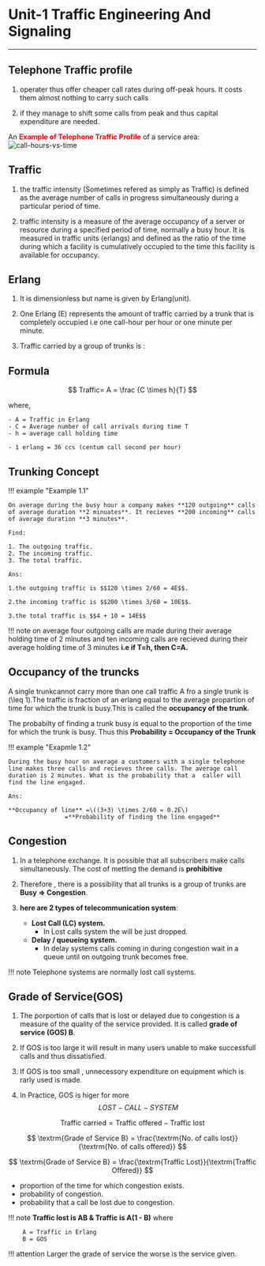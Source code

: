# Unit-1 Traffic Engineering And Signaling

<!-- 1. Telecommunication Traffic:
    - unit of Traffic , Traffic measurement.
    - A mathematical model:
        1. Lost call systems:
            - Theory , Traffic Performance.
            - Loss systems in tandem.
            - Traffic tables.
        2. Queueing systems: 
            - Erlang Distribution
            -Probability of delay
2. Signaling:
    - CCITT Signaling System and Digital Customers line Signaling -->

----------------------------------

## Telephone Traffic profile

1. operater thus offer cheaper call rates during off-peak hours. It costs them almost nothing to carry such calls

2. if they manage to shift some calls from peak and thus capital expenditure are needed.

An <b style="color:red">Example of Telephone Traffic Profile</b> of a service area:
![call-hours-vs-time](call-vs-time.jpg)


## Traffic

1. the traffic intensity (Sometimes refered as simply as Traffic) is defined as the average number of calls in progress simultaneously during a particular period of time.

2. traffic intensity is a measure of the average occupancy of a server or resource during a specified period of time, normally a busy hour. It is  measured in traffic units (erlangs) and defined as the ratio of the time during which a facility is cumulatively occupied to the time this facility is available for occupancy.

## Erlang

1. It is dimensionless but name is given by Erlang(unit).
2. One Erlang (E) represents the amount of traffic carried by a trunk that is completely occupied i.e one call-hour per hour or one minute per minute.

3. Traffic carried by a group of trunks is :

## Formula

$$
Traffic= A  = \frac {C \times h}{T}
$$

where,

    - A = Traffic in Erlang 
    - C = Average number of call arrivals during time T
    - h = average call holding time 

    - 1 erlang = 36 ccs (centum call second per hour)

## Trunking Concept

!!! example "Example 1.1"

    On average during the busy hour a company makes **120 outgoing** calls of average duration **2 minuates**. It recieves **200 incoming** calls of average duration **3 minutes**.

    Find:

    1. The outgoing traffic.
    2. The incoming traffic.
    3. The total traffic.

    Ans:

    1.the outgoing traffic is $$120 \times 2/60 = 4E$$.

    2.the incoming traffic is $$200 \times 3/60 = 10E$$.

    3.the total traffic is $$4 + 10 = 14E$$

!!! note
    on average four outgoing calls are made during their average holding time of 2 minutes and ten incoming calls are recieved during their average holding time of 3 minutes **i.e if T=h, then C=A.**

## Occupancy of the truncks

A single trunkcannot carry more than one call traffic A fro a single trunk is \(\leq 1\).The traffic is fraction of an erlang equal to the average propartion of time for which the trunk is busy.This is called the **occupancy of the trunk**.

The probabilty of finding a trunk busy is equal to the proportion of the time for which the trunk is busy. Thus this **Probability = Occupancy of the Trunk**

!!! example "Exapmle 1.2"

    During the busy hour on average a customers with a single telephone line makes three calls and recieves three calls. The average call duration is 2 minutes. What is the probability that a  caller will find the line engaged.
    
    Ans:
    
    **Occupancy of line** =\((3+3) \times 2/60 = 0.2E\)
                    =**Probability of finding the line engaged**

## Congestion

1. In a telephone exchange. It is possible that all subscribers make calls simultaneously. The cost of metting the demand is **prohibitive**

2. Therefore , there is a possibility that all trunks is a group of trunks  are **Busy => Congestion**.

3. **here are 2 types of telecommunication system**:
    - **Lost Call (LC) system.**
        - In Lost calls system the will be just dropped.
    - **Delay / queueing system.**
        - In delay systems calls coming in during congestion wait in a queue until on outgoing trunk becomes free.

!!! note
    Telephone systems are normally lost call systems.

## Grade of Service(GOS)

1. The porportion of calls that is lost or delayed due to congestion is a measure of the quality of the service provided. It is called **grade of       service (GOS) B**.

2. If GOS is too large it will result in many users unable to make successfull calls and thus dissatisfied.
3. If GOS is too small , unnecessory expenditure on equipment which is rarly used is made.
4. In Practice, GOS is higer for more $$LOST-CALL-SYSTEM$$

$$
\textrm{Traffic carried} = \textrm{Traffic offered} - \textrm{Traffic lost}
$$

$$
\textrm{Grade of Service B} = \frac{\textrm{No. of calls lost}}{\textrm{No. of calls offered}}
$$

$$
\textrm{Grade of Service B} = \frac{\textrm{Traffic Lost}}{\textrm{Traffic Offered}}
$$

- proportion of the time for which congestion exists.
- probability of congestion.
- probability that a call be lost due to congestion.

!!! note
    **Traffic lost is AB & Traffic is A(1 - B)**
    where

        A = Traffic in Erlang
        B = GOS

!!! attention
    Larger the grade of service the worse is the service given.
